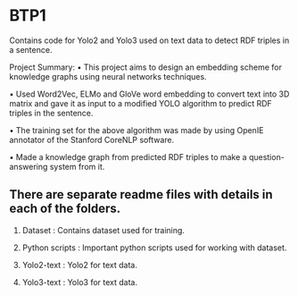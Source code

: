 # BTP1
Contains code for Yolo2 and Yolo3 used on text data to detect RDF triples in a sentence.

Project Summary:
• This project aims to design an embedding scheme for knowledge graphs using neural networks techniques.

• Used Word2Vec, ELMo and GloVe word embedding to convert text into 3D matrix and gave it as input to a modified YOLO algorithm to predict RDF triples in the sentence.

• The training set for the above algorithm was made by using OpenIE annotator of the Stanford CoreNLP software.

• Made a knowledge graph from predicted RDF triples to make a question-answering system from it.

## There are separate readme files with details in each of the folders. 

1. Dataset : Contains dataset used for training.

2. Python scripts : Important python scripts used for working with dataset.

3. Yolo2-text : Yolo2 for text data.

4. Yolo3-text : Yolo3 for text data.
